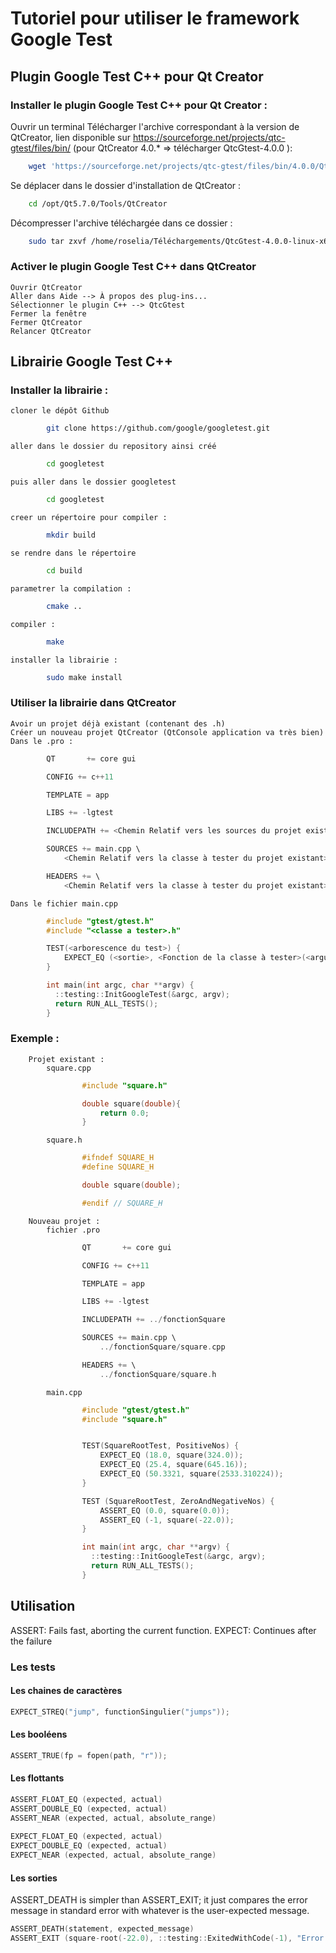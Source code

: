 # Tutoriel pour utiliser le framework Google Test

## Plugin Google Test C++ pour Qt Creator 
### Installer le plugin Google Test C++ pour Qt Creator : 

Ouvrir un terminal
Télécharger l'archive correspondant à la version de QtCreator, lien disponible sur https://sourceforge.net/projects/qtc-gtest/files/bin/
(pour QtCreator 4.0.* => télécharger QtcGtest-4.0.0 ):

```bash
	wget 'https://sourceforge.net/projects/qtc-gtest/files/bin/4.0.0/QtcGtest-4.0.0-linux-x64.tar.gz'
```


Se déplacer dans le dossier d'installation de QtCreator : 
```bash
	cd /opt/Qt5.7.0/Tools/QtCreator
```

Décompresser l'archive téléchargée dans ce dossier :
```bash
	sudo tar zxvf /home/roselia/Téléchargements/QtcGtest-4.0.0-linux-x64.tar.gz 
```


### Activer le plugin Google Test C++ dans QtCreator
	Ouvrir QtCreator
	Aller dans Aide --> À propos des plug-ins...
	Sélectionner le plugin C++ --> QtcGtest
	Fermer la fenêtre
	Fermer QtCreator
	Relancer QtCreator

## Librairie Google Test C++
### Installer la librairie : 
	cloner le dépôt Github
```bash
		git clone https://github.com/google/googletest.git
```

	aller dans le dossier du repository ainsi créé
```bash
		cd googletest
```

	puis aller dans le dossier googletest
```bash
		cd googletest
```

	creer un répertoire pour compiler : 
```bash
		mkdir build
```

	se rendre dans le répertoire
```bash
		cd build
```

	parametrer la compilation : 
```bash
		cmake ..
```

	compiler : 
```bash
		make
```

	installer la librairie : 
```bash
		sudo make install
```

### Utiliser la librairie dans QtCreator
	Avoir un projet déjà existant (contenant des .h)
	Créer un nouveau projet QtCreator (QtConsole application va très bien)
	Dans le .pro :
```cpp
		QT       += core gui

		CONFIG += c++11

		TEMPLATE = app

		LIBS += -lgtest

		INCLUDEPATH += <Chemin Relatif vers les sources du projet existant>

		SOURCES += main.cpp \
			<Chemin Relatif vers la classe à tester du projet existant>.cpp

		HEADERS += \
			<Chemin Relatif vers la classe à tester du projet existant>.h
```


	Dans le fichier main.cpp
```cpp
		#include "gtest/gtest.h"
		#include "<classe a tester>.h"

		TEST(<arborescence du test>) {
		    EXPECT_EQ (<sortie>, <Fonction de la classe à tester>(<argument>));
		}

		int main(int argc, char **argv) {
		  ::testing::InitGoogleTest(&argc, argv);
		  return RUN_ALL_TESTS();
		}
```


### Exemple : 
		Projet existant :
			square.cpp
```cpp
				#include "square.h"

				double square(double){
				    return 0.0;
				}
```

			square.h
```cpp
				#ifndef SQUARE_H
				#define SQUARE_H

				double square(double);

				#endif // SQUARE_H
```

		Nouveau projet :
			fichier .pro 
```cpp
				QT       += core gui

				CONFIG += c++11

				TEMPLATE = app

				LIBS += -lgtest

				INCLUDEPATH += ../fonctionSquare

				SOURCES += main.cpp \
				    ../fonctionSquare/square.cpp

				HEADERS += \
				    ../fonctionSquare/square.h
```

			main.cpp
```cpp
				#include "gtest/gtest.h"
				#include "square.h"


				TEST(SquareRootTest, PositiveNos) {
				    EXPECT_EQ (18.0, square(324.0));
				    EXPECT_EQ (25.4, square(645.16));
				    EXPECT_EQ (50.3321, square(2533.310224));
				}

				TEST (SquareRootTest, ZeroAndNegativeNos) {
				    ASSERT_EQ (0.0, square(0.0));
				    ASSERT_EQ (-1, square(-22.0));
				}

				int main(int argc, char **argv) {
				  ::testing::InitGoogleTest(&argc, argv);
				  return RUN_ALL_TESTS();
				}
```


## Utilisation 
ASSERT: Fails fast, aborting the current function.
EXPECT: Continues after the failure

### Les tests
#### Les chaines de caractères
```cpp
EXPECT_STREQ("jump", functionSingulier("jumps"));
```
#### Les booléens
```cpp
ASSERT_TRUE(fp = fopen(path, "r"));
```
#### Les flottants
```cpp
ASSERT_FLOAT_EQ (expected, actual)
ASSERT_DOUBLE_EQ (expected, actual) 
ASSERT_NEAR (expected, actual, absolute_range)
 
EXPECT_FLOAT_EQ (expected, actual)
EXPECT_DOUBLE_EQ (expected, actual) 
EXPECT_NEAR (expected, actual, absolute_range)
```
#### Les sorties 
ASSERT_DEATH is simpler than ASSERT_EXIT; it just compares the error message in standard error with whatever is the user-expected message. 
```cpp
ASSERT_DEATH(statement, expected_message)
ASSERT_EXIT (square-root(-22.0), ::testing::ExitedWithCode(-1), "Error: Negative Input");
```

